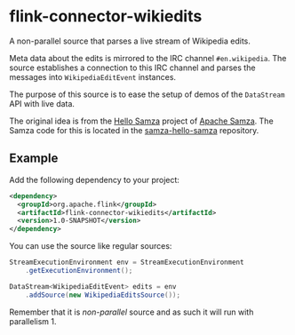 # flink-connector-wikiedits

A non-parallel source that parses a live stream of Wikipedia edits.

Meta data about the edits is mirrored to the IRC channel `#en.wikipedia`. The
source establishes a connection to this IRC channel and parses the messages
into `WikipediaEditEvent` instances.

The purpose of this source is to ease the setup of demos of the `DataStream`
API with live data.

The original idea is from the [Hello Samza](https://samza.apache.org/startup/hello-samza/latest/)
project of [Apache Samza](http://samza.apache.org). The Samza code for this is located in the
[samza-hello-samza](https://github.com/apache/samza-hello-samza) repository.

## Example

Add the following dependency to your project:

```xml
<dependency>
  <groupId>org.apache.flink</groupId>
  <artifactId>flink-connector-wikiedits</artifactId>
  <version>1.0-SNAPSHOT</version>
</dependency>
```

You can use the source like regular sources:

```java
StreamExecutionEnvironment env = StreamExecutionEnvironment
    .getExecutionEnvironment();

DataStream<WikipediaEditEvent> edits = env
    .addSource(new WikipediaEditsSource());
```
Remember that it is *non-parallel* source and as such it will run with
parallelism 1.
